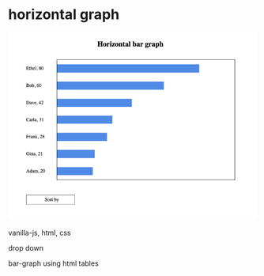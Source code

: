 # horizontal graph

<a href='https://adnjoo.github.io/horizontal-graph/'>
<img src='./scrn1.png'>
</a>

vanilla-js, html, css

drop down

bar-graph using html tables